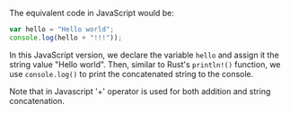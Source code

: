 The equivalent code in JavaScript would be:

```javascript
var hello = "Hello world";
console.log(hello + "!!!"));
```
In this JavaScript version, we declare the variable `hello` and assign it the string value "Hello world". Then, similar to Rust's `println!()` function, we use `console.log()` to print the concatenated string to the console. 

Note that in Javascript '+' operator is used for both addition and string concatenation.

